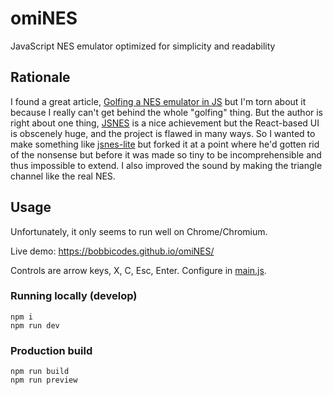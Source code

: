 # omiNES

JavaScript NES emulator optimized for simplicity and readability

## Rationale

I found a great article, [Golfing a NES emulator in JS](https://xem.github.io/articles/nes.html) but I'm torn about it because I really can't get behind the whole "golfing" thing. But the author is right about one thing, [JSNES](https://github.com/bfirsh/jsnes) is a nice achievement but the React-based UI is obscenely huge, and the project is flawed in many ways. So I wanted to make something like [jsnes-lite](https://github.com/xem/jsnes-lite) but forked it at a point where he'd gotten rid of the nonsense but before it was made so tiny to be incomprehensible and thus impossible to extend. I also improved the sound by making the triangle channel like the real NES.

## Usage

Unfortunately, it only seems to run well on Chrome/Chromium.

Live demo: https://bobbicodes.github.io/omiNES/

Controls are arrow keys, X, C, Esc, Enter. Configure in [main.js](https://github.com/bobbicodes/omiNES/blob/fae05c45f43bbd38deae37a7549e139917fe122f/main.js#L93).

### Running locally (develop)

```
npm i
npm run dev
```

### Production build

```
npm run build
npm run preview
```
